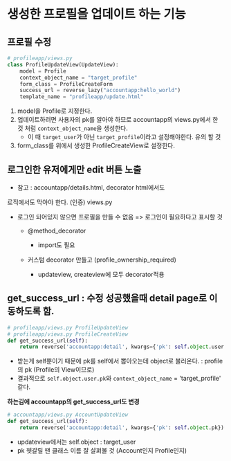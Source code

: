 # 생성한 프로필을 업데이트 하는 기능

## 프로필 수정
```py
# profileapp/views.py
class ProfileUpdateView(UpdateView):
    model = Profile
    context_object_name = "target_profile"
    form_class = ProfileCreateForm
    success_url = reverse_lazy("accountapp:hello_world")
    template_name = "profileapp/update.html"
```

1. model을 Profile로 지정한다.
2. 업데이트하려면 사용자의 pk를 알아야 하므로 accountapp의 views.py에서 한 것 처럼 `context_object_name`을 생성한다.
    - 이 때 `target_user`가 아닌 `target_profile`이라고 설정해야한다. 유의 할 것
3. form_class를 위에서 생성한 ProfileCreateView로 설정한다.

## 로그인한 유저에게만 edit 버튼 노출
- 참고 : accountapp/details.html, decorator
html에서도

로직에서도 막아야 한다. (인증)
views.py 

- 로그인 되어있지 않으면 프로필을 만들 수 없음 => 로그인이 필요하다고 표시할 것
    - @method_decorator
        - import도 필요

    - 커스텀 decorator 만들고  (profile_ownership_required)
        - updateview, createview에 모두 decorator적용
    
## get_success_url : 수정 성공했을때 detail page로 이동하도록 함.
```py
# profileapp/views.py ProfileUpdateView
# profileapp/views.py ProfileCreateView
def get_success_url(self):
    return reverse('accountapp:detail', kwargs={'pk': self.object.user.pk})
```
- 받는게 self뿐이기 때문에 pk를 self에서 뽑아오는데 object로 불러온다. : profile의 pk (Profile의 View이므로)
- 결과적으로 `self.object.user.pk`와 `context_object_name` = 'target_profile' 같다.


**하는김에 accountapp의 get_success_url도 변경**
```py
# accountapp/views.py AccountUpdateView
def get_success_url(self):
    return reverse('accountapp:detail', kwargs={'pk': self.object.pk})   # user의 pk (AccountUpdateView이므로)
```
- updateview에서는 self.object : target_user
- pk 헷갈릴 땐 클래스 이름 잘 살펴볼 것 (Account인지 Profile인지)